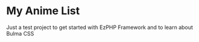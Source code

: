 # My Anime List
Just a test project to get started with EzPHP Framework and to learn about Bulma CSS
